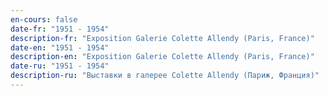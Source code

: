 ```yaml
---
en-cours: false
date-fr: "1951 - 1954"
description-fr: "Exposition Galerie Colette Allendy (Paris, France)"
date-en: "1951 - 1954"
description-en: "Exposition Galerie Colette Allendy (Paris, France)"
date-ru: "1951 - 1954"
description-ru: "Выставки в галерее Colette Allendy (Париж, Франция)"
---
```

